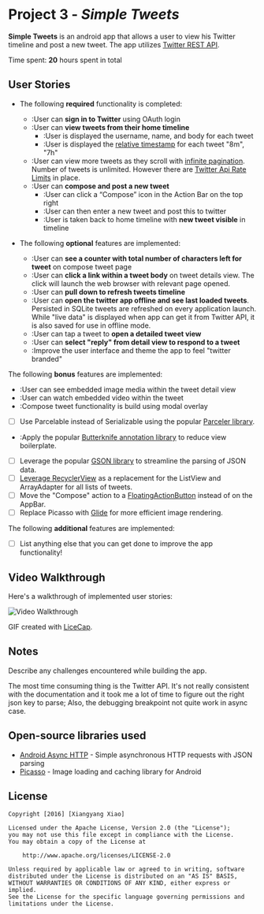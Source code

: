 # Project 3 - *Simple Tweets*

**Simple Tweets** is an android app that allows a user to view his Twitter timeline and post a new tweet. The app utilizes [Twitter REST API](https://dev.twitter.com/rest/public).

Time spent: **20** hours spent in total

## User Stories

* The following **required** functionality is completed:

  * :User can **sign in to Twitter** using OAuth login
  * :User can **view tweets from their home timeline**
    * :User is displayed the username, name, and body for each tweet
    * :User is displayed the [relative timestamp](https://gist.github.com/nesquena/f786232f5ef72f6e10a7) for each tweet "8m", "7h"
  * :User can view more tweets as they scroll with [infinite pagination](http://guides.codepath.com/android/Endless-Scrolling-with-AdapterViews-and-RecyclerView). Number of tweets is unlimited.
    However there are [Twitter Api Rate Limits](https://dev.twitter.com/rest/public/rate-limiting) in place.
  * :User can **compose and post a new tweet**
    * :User can click a “Compose” icon in the Action Bar on the top right
    * :User can then enter a new tweet and post this to twitter
    * :User is taken back to home timeline with **new tweet visible** in timeline

* The following **optional** features are implemented:

  * :User can **see a counter with total number of characters left for tweet** on compose tweet page
  * :User can **click a link within a tweet body** on tweet details view. The click will launch the web browser with relevant page opened.
  * :User can **pull down to refresh tweets timeline**
  * :User can **open the twitter app offline and see last loaded tweets**. Persisted in SQLite tweets are refreshed on every application launch. While "live data" is displayed when app can get it from Twitter API, it is also saved for use in offline mode.
  * :User can tap a tweet to **open a detailed tweet view**
  * :User can **select "reply" from detail view to respond to a tweet**
  * :Improve the user interface and theme the app to feel "twitter branded"

The following **bonus** features are implemented:

  * :User can see embedded image media within the tweet detail view
  * :User can watch embedded video within the tweet
  * :Compose tweet functionality is build using modal overlay
  * [ ] Use Parcelable instead of Serializable using the popular [Parceler library](http://guides.codepath.com/android/Using-Parceler).
  * :Apply the popular [Butterknife annotation library](http://guides.codepath.com/android/Reducing-View-Boilerplate-with-Butterknife) to reduce view boilerplate.
  * [ ] Leverage the popular [GSON library](http://guides.codepath.com/android/Using-Android-Async-Http-Client#decoding-with-gson-library) to streamline the parsing of JSON data.
  * [ ] [Leverage RecyclerView](http://guides.codepath.com/android/Using-the-RecyclerView) as a replacement for the ListView and ArrayAdapter for all lists of tweets.
  * [ ] Move the "Compose" action to a [FloatingActionButton](https://github.com/codepath/android_guides/wiki/Floating-Action-Buttons) instead of on the AppBar.
  * [ ] Replace Picasso with [Glide](http://inthecheesefactory.com/blog/get-to-know-glide-recommended-by-google/en) for more efficient image rendering.

The following **additional** features are implemented:

* [ ] List anything else that you can get done to improve the app functionality!

## Video Walkthrough 

Here's a walkthrough of implemented user stories:

<img src='https://github.com/xnxky/SimpleTweet/blob/master/walkthrough.gif' title='Video Walkthrough' width='' alt='Video Walkthrough' />

GIF created with [LiceCap](http://www.cockos.com/licecap/).

## Notes

Describe any challenges encountered while building the app.

The most time consuming thing is the Twitter API. It's not really consistent with the documentation and 
it took me a lot of time to figure out the right json key to parse; Also, the debugging breakpoint not 
quite work in async case.

## Open-source libraries used

- [Android Async HTTP](https://github.com/loopj/android-async-http) - Simple asynchronous HTTP requests with JSON parsing
- [Picasso](http://square.github.io/picasso/) - Image loading and caching library for Android

## License

    Copyright [2016] [Xiangyang Xiao]

    Licensed under the Apache License, Version 2.0 (the "License");
    you may not use this file except in compliance with the License.
    You may obtain a copy of the License at

        http://www.apache.org/licenses/LICENSE-2.0

    Unless required by applicable law or agreed to in writing, software
    distributed under the License is distributed on an "AS IS" BASIS,
    WITHOUT WARRANTIES OR CONDITIONS OF ANY KIND, either express or implied.
    See the License for the specific language governing permissions and
    limitations under the License.
